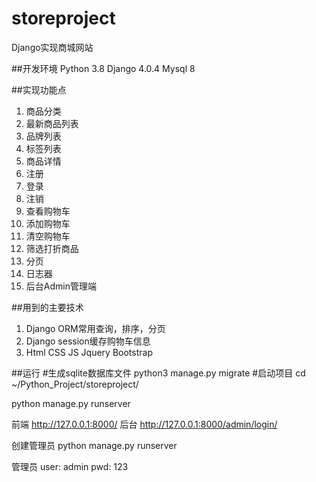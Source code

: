 # storeproject

Django实现商城网站

##开发环境
Python 3.8
Django 4.0.4
Mysql 8

##实现功能点

1. 商品分类
2. 最新商品列表
3. 品牌列表
4. 标签列表
5. 商品详情
6. 注册
7. 登录
8. 注销
9. 查看购物车
10. 添加购物车
11. 清空购物车
12. 筛选打折商品
13. 分页
14. 日志器
15. 后台Admin管理端

##用到的主要技术

1. Django ORM常用查询，排序，分页
2. Django session缓存购物车信息
3. Html CSS JS Jquery Bootstrap


##运行
#生成sqlite数据库文件
python3 manage.py migrate
#启动项目
cd ~/Python_Project/storeproject/

python manage.py runserver


前端
http://127.0.0.1:8000/
后台
http://127.0.0.1:8000/admin/login/

创建管理员
python manage.py runserver

管理员 
user: admin
pwd: 123